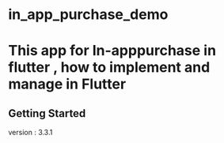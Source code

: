 # in_app_purchase_demo

# This app for In-apppurchase in flutter , how to implement and manage in Flutter

## Getting Started

version : 3.3.1


